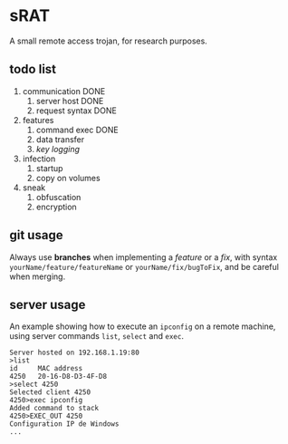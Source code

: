 # sRAT

A small remote access trojan, for research purposes.

## todo list

1. communication DONE
    1. server host DONE
    2. request syntax DONE
2. features
    1. command exec DONE
    2. data transfer
    3. *key logging*
3. infection
    1. startup
    2. copy on volumes
4. sneak
    1. obfuscation
    2. encryption

## git usage

Always use **branches** when implementing a *feature* or a *fix*, with syntax `yourName/feature/featureName` or `yourName/fix/bugToFix`, and be careful when merging.

## server usage

An example showing how to execute an `ipconfig` on a remote machine, using server commands `list`, `select` and `exec`.

	Server hosted on 192.168.1.19:80
	>list
	id     MAC address
	4250   20-16-D8-D3-4F-D8
	>select 4250
	Selected client 4250
	4250>exec ipconfig
	Added command to stack
	4250>EXEC_OUT 4250 
	Configuration IP de Windows
	...